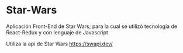 # Star-Wars

Aplicación Front-End de Star Wars; para la cual se utilizó tecnología de React-Redux y con lenguaje de Javascript

Utiliza la api de Star Wars https://swapi.dev/
